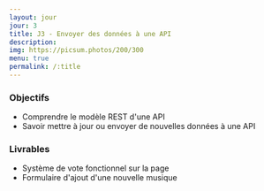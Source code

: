 ```yaml
---
layout: jour
jour: 3
title: J3 - Envoyer des données à une API
description:
img: https://picsum.photos/200/300
menu: true
permalink: /:title
---
```


### Objectifs
- Comprendre le modèle REST d'une API
- Savoir mettre à jour ou envoyer de nouvelles données à une API

### Livrables
- Système de vote fonctionnel sur la page
- Formulaire d'ajout d'une nouvelle musique
